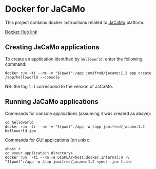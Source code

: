 # Docker for JaCaMo

This project contains docker instructions related to [JaCaMo](http://jacamo.sf.net) platform.

[Docker Hub link](https://hub.docker.com/r/jomifred/jacamo)

## Creating JaCaMo applications

To create an application identified by `helloworld`, enter the following command:
```
docker run -ti --rm -v "$(pwd)":/app jomifred/jacamo:1.2 app create /app/helloworld --console
```

NB: the tag `1.1` correspond to the version of JaCaMo.

## Running JaCaMo applications

Commands for console applications (assuming it was created as above):

```
cd helloworld
docker run -ti --rm -v "$(pwd)":/app -w /app jomifred/jacamo:1.2 helloworld.jcm
```

Commands for GUI applications (on unix):

```
xhost +
cd <your application directory>
docker run  -ti --rm -e DISPLAY=host.docker.internal:0 -v "$(pwd)":/app -w /app jomifred/jacamo:1.2 <your .jcm file>
```
